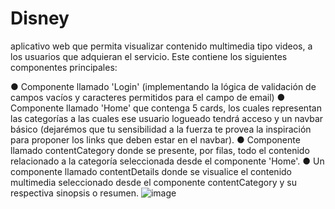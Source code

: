 # Disney
aplicativo web que permita visualizar contenido multimedia tipo
videos, a los usuarios que adquieran el servicio. Este contiene los
siguientes componentes principales:

● Componente llamado 'Login' (implementando la lógica de validación de
campos vacíos y caracteres permitidos para el campo de email)
● Componente llamado 'Home' que contenga 5 cards, los cuales
representan las categorías a las cuales ese usuario logueado tendrá
acceso y un navbar básico (dejarémos que tu sensibilidad a la fuerza te
provea la inspiración para proponer los links que deben estar en el
navbar).
● Componente llamado contentCategory donde se presente, por filas,
todo el contenido relacionado a la categoría seleccionada desde el
componente 'Home'.
● Un componente llamado contentDetails donde se visualice el contenido
multimedia seleccionado desde el componente contentCategory y su
respectiva sinopsis o resumen.
![image](https://github.com/estefaniarizzo/Disney/assets/72713520/ea509540-9b27-4abc-a292-ce03c9c07f17)
